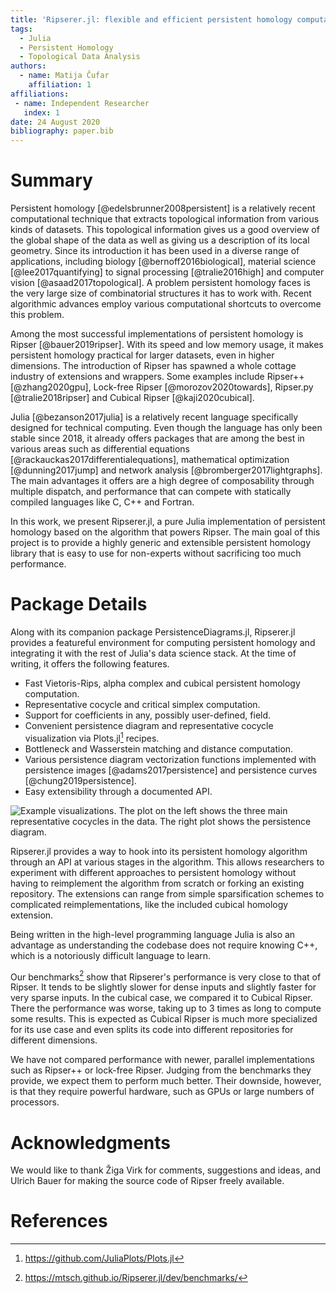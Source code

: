 ```yaml
---
title: 'Ripserer.jl: flexible and efficient persistent homology computation in Julia'
tags:
  - Julia
  - Persistent Homology
  - Topological Data Analysis
authors:
  - name: Matija Čufar
    affiliation: 1
affiliations:
 - name: Independent Researcher
   index: 1
date: 24 August 2020
bibliography: paper.bib
---
```


# Summary

Persistent homology [@edelsbrunner2008persistent] is a relatively recent computational
technique that extracts topological information from various kinds of datasets. This
topological information gives us a good overview of the global shape of the data as well as
giving us a description of its local geometry. Since its introduction it has been used in a
diverse range of applications, including biology [@bernoff2016biological], material
science [@lee2017quantifying] to signal processing [@tralie2016high] and computer
vision [@asaad2017topological]. A problem persistent homology faces is the very large size of
combinatorial structures it has to work with. Recent algorithmic advances employ various
computational shortcuts to overcome this problem.

Among the most successful implementations of persistent homology is
Ripser [@bauer2019ripser]. With its speed and low memory usage, it makes persistent homology
practical for larger datasets, even in higher dimensions. The introduction of Ripser has
spawned a whole cottage industry of extensions and wrappers. Some examples include
Ripser++ [@zhang2020gpu], Lock-free Ripser [@morozov2020towards], Ripser.py [@tralie2018ripser]
and Cubical Ripser [@kaji2020cubical].

Julia [@bezanson2017julia] is a relatively recent language specifically designed for
technical computing. Even though the language has only been stable since 2018, it already
offers packages that are among the best in various areas such as differential
equations [@rackauckas2017differentialequations], mathematical optimization [@dunning2017jump]
and network analysis [@bromberger2017lightgraphs]. The main advantages it offers are a high
degree of composability through multiple dispatch, and performance that can compete with
statically compiled languages like C, C++ and Fortran.

In this work, we present Ripserer.jl, a pure Julia implementation of persistent homology
based on the algorithm that powers Ripser. The main goal of this project is to provide a
highly generic and extensible persistent homology library that is easy to use for
non-experts without sacrificing too much performance.

# Package Details

Along with its companion package PersistenceDiagrams.jl, Ripserer.jl provides a featureful
environment for computing persistent homology and integrating it with the rest of Julia's
data science stack. At the time of writing, it offers the following features.

* Fast Vietoris-Rips, alpha complex and cubical persistent homology computation.
* Representative cocycle and critical simplex computation.
* Support for coefficients in any, possibly user-defined, field.
* Convenient persistence diagram and representative cocycle visualization via
  Plots.jl[^1] recipes.
* Bottleneck and Wasserstein matching and distance computation.
* Various persistence diagram vectorization functions implemented with persistence
  images [@adams2017persistence] and persistence curves [@chung2019persistence].
* Easy extensibility through a documented API.

![Example visualizations. The plot on the left shows the three main representative cocycles
in the data. The right plot shows the persistence diagram.](figure.png)

Ripserer.jl provides a way to hook into its persistent homology algorithm through an API at
various stages in the algorithm. This allows researchers to experiment with different
approaches to persistent homology without having to reimplement the algorithm from scratch
or forking an existing repository. The extensions can range from simple sparsification
schemes to complicated reimplementations, like the included cubical homology extension.

Being written in the high-level programming language Julia is also an advantage as
understanding the codebase does not require knowing C++, which is a notoriously difficult
language to learn.

Our benchmarks[^2] show that Ripserer's performance is very close to that of Ripser. It
tends to be slightly slower for dense inputs and slightly faster for very sparse inputs. In
the cubical case, we compared it to Cubical Ripser. There the performance was worse, taking
up to 3 times as long to compute some results. This is expected as Cubical Ripser is much
more specialized for its use case and even splits its code into different repositories for
different dimensions.

We have not compared performance with newer, parallel implementations such as Ripser++ or
lock-free Ripser. Judging from the benchmarks they provide, we expect them to perform much
better. Their downside, however, is that they require powerful hardware, such as GPUs or
large numbers of processors.

[^1]: https://github.com/JuliaPlots/Plots.jl
[^2]: https://mtsch.github.io/Ripserer.jl/dev/benchmarks/

# Acknowledgments

We would like to thank Žiga Virk for comments, suggestions and ideas, and Ulrich Bauer for
making the source code of Ripser freely available.

# References

